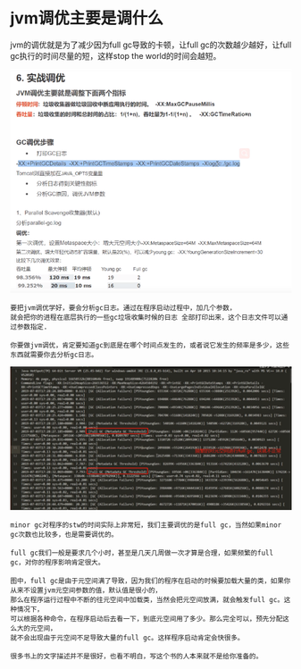 # jvm调优主要是调什么

jvm的调优就是为了减少因为full gc导致的卡顿，让full gc的次数越少越好，让full gc执行的时间尽量的短，这样stop the world的时间会越短。

![](pics/jvm调优要调的指标.png)

    要把jvm调优学好，要会分析gc日志。通过在程序启动过程中，加几个参数，
    就会把你的进程在底层执行的一些gc垃圾收集时候的日志 全部打印出来，这个日志文件可以通过参数指定.
    
    你要做jvm调优，肯定要知道gc到底是在哪个时间点发生的，或者说它发生的频率是多少，这些东西就需要你去分析gc日志。

![](pics/元空间full-gc.png)

    minor gc对程序的stw的时间实际上非常短，我们主要调优的是full gc，当然如果minor gc次数也比较多，也是需要调优的。
    
    full gc我们一般是要求几个小时，甚至是几天几周做一次才算是合理，如果频繁的full gc，对你的程序影响肯定很大。

    图中，full gc是由于元空间满了导致，因为我们的程序在启动的时候要加载大量的类，如果你从来不设置jvm元空间参数的值，默认值是很小的，
    那么在程序运行过程中不断的往元空间中加载类，当然会把元空间放满，就会触发full gc。这种情况下，
    可以根据各种命令，在程序启动后去看一下，到底元空间用了多少。那么完全可以，预先分配这么大的元空间，
    就不会出现由于元空间不足导致大量的full gc。这样程序启动肯定会快很多。

    很多书上的文字描述并不是很好，也看不明白，写这个书的人本来就不是给你准备的。
